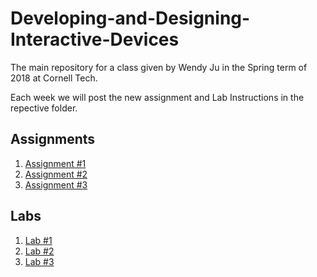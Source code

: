 # Developing-and-Designing-Interactive-Devices
The main repository for a class given by Wendy Ju in the Spring term of 2018 at Cornell Tech.

Each week we will post the new assignment and Lab Instructions in the repective folder.

## Assignments
1. [Assignment #1](https://github.com/FAR-Lab/Developing-and-Designing-Interactive-Devices/tree/master/Assignment%231)
2. [Assignment #2]()
3. [Assignment #3]()

## Labs

1. [Lab #1](https://github.com/FAR-Lab/Developing-and-Designing-Interactive-Devices/wiki/Lab-%231)
2. [Lab #2](https://github.com/FAR-Lab/Developing-and-Designing-Interactive-Devices/wiki/Lab-%232)
3. [Lab #3](https://github.com/FAR-Lab/Developing-and-Designing-Interactive-Devices/wiki/Lab3-Laser-Cutting-and-3d-Printing)

